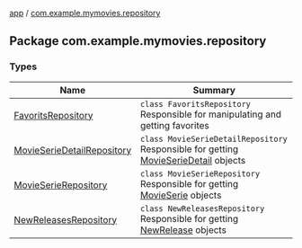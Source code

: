[app](../index.md) / [com.example.mymovies.repository](./index.md)

## Package com.example.mymovies.repository

### Types

| Name | Summary |
|---|---|
| [FavoritsRepository](-favorits-repository/index.md) | `class FavoritsRepository`<br>Responsible for manipulating and getting favorites |
| [MovieSerieDetailRepository](-movie-serie-detail-repository/index.md) | `class MovieSerieDetailRepository`<br>Responsible for getting [MovieSerieDetail](../com.example.mymovies.models/-movie-serie-detail/index.md) objects |
| [MovieSerieRepository](-movie-serie-repository/index.md) | `class MovieSerieRepository`<br>Responsible for getting [MovieSerie](../com.example.mymovies.models/-movie-serie/index.md) objects |
| [NewReleasesRepository](-new-releases-repository/index.md) | `class NewReleasesRepository`<br>Responsible for getting [NewRelease](../com.example.mymovies.models/-new-release/index.md) objects |

